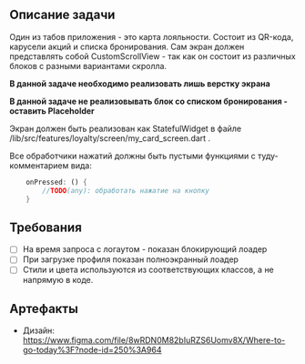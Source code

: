 ## Описание задачи

Один из табов приложения  - это карта лояльности. Состоит из QR-кода, карусели акций и списка бронирования.
Сам экран должен представлять собой CustomScrollView - так как он состоит из различных блоков с разными вариантами скролла.

**В данной задаче необходимо реализовать лишь верстку экрана**

**В данной задаче не реализовывать блок со списком бронирования - оставить Placeholder**

Экран должен быть реализован как StatefulWidget в файле /lib/src/features/loyalty/screen/my_card_screen.dart .

Все обработчики нажатий должны быть пустыми функциями с туду-комментарием вида:
```dart
    onPressed: () {
        //TODO(any): обработать нажатие на кнопку 
    }
```

## Требования

* [ ] На время запроса с логаутом - показан блокирующий лоадер
* [ ] При загрузке профиля показан полноэкранный лоадер
* [ ] Стили и цвета используются из соответствующих классов, а не напрямую в коде.

## Артефакты

- Дизайн: https://www.figma.com/file/8wRDN0M82bIuRZS6Uomv8X/Where-to-go-today%3F?node-id=250%3A964


 